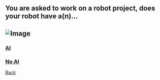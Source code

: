 ## You are asked to work on a robot project, does your robot have a(n)...

![Image](https://images.idgesg.net/images/article/2018/10/ai_artificial-intelligence_circuit-board_circuitry_mother-board_nodes_computer-chips-100777423-large.jpg)
--------------
### [AI](1st/ai.md)  
### [No AI](1st/noai.md)

[Back](README.md)